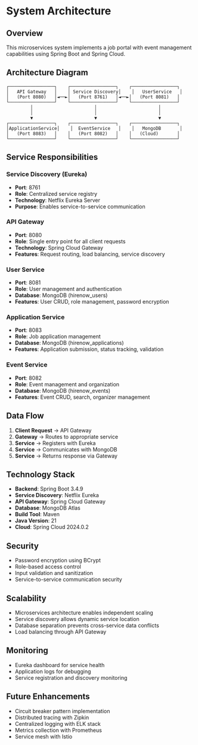 # System Architecture

## Overview
This microservices system implements a job portal with event management capabilities using Spring Boot and Spring Cloud.

## Architecture Diagram

```
┌─────────────────┐    ┌─────────────────┐    ┌─────────────────┐
│   API Gateway   │    │ Service Discovery│    │   UserService   │
│   (Port 8080)   │◄──►│   (Port 8761)   │◄──►│   (Port 8081)   │
└─────────────────┘    └─────────────────┘    └─────────────────┘
         │                       │                       │
         │                       │                       │
         ▼                       ▼                       ▼
┌─────────────────┐    ┌─────────────────┐    ┌─────────────────┐
│ApplicationService│    │  EventService   │    │   MongoDB       │
│   (Port 8083)   │    │   (Port 8082)   │    │   (Cloud)       │
└─────────────────┘    └─────────────────┘    └─────────────────┘
```

## Service Responsibilities

### Service Discovery (Eureka)
- **Port**: 8761
- **Role**: Centralized service registry
- **Technology**: Netflix Eureka Server
- **Purpose**: Enables service-to-service communication

### API Gateway
- **Port**: 8080
- **Role**: Single entry point for all client requests
- **Technology**: Spring Cloud Gateway
- **Features**: Request routing, load balancing, service discovery

### User Service
- **Port**: 8081
- **Role**: User management and authentication
- **Database**: MongoDB (hirenow_users)
- **Features**: User CRUD, role management, password encryption

### Application Service
- **Port**: 8083
- **Role**: Job application management
- **Database**: MongoDB (hirenow_applications)
- **Features**: Application submission, status tracking, validation

### Event Service
- **Port**: 8082
- **Role**: Event management and organization
- **Database**: MongoDB (hirenow_events)
- **Features**: Event CRUD, search, organizer management

## Data Flow

1. **Client Request** → API Gateway
2. **Gateway** → Routes to appropriate service
3. **Service** → Registers with Eureka
4. **Service** → Communicates with MongoDB
5. **Service** → Returns response via Gateway

## Technology Stack

- **Backend**: Spring Boot 3.4.9
- **Service Discovery**: Netflix Eureka
- **API Gateway**: Spring Cloud Gateway
- **Database**: MongoDB Atlas
- **Build Tool**: Maven
- **Java Version**: 21
- **Cloud**: Spring Cloud 2024.0.2

## Security

- Password encryption using BCrypt
- Role-based access control
- Input validation and sanitization
- Service-to-service communication security

## Scalability

- Microservices architecture enables independent scaling
- Service discovery allows dynamic service location
- Database separation prevents cross-service data conflicts
- Load balancing through API Gateway

## Monitoring

- Eureka dashboard for service health
- Application logs for debugging
- Service registration and discovery monitoring

## Future Enhancements

- Circuit breaker pattern implementation
- Distributed tracing with Zipkin
- Centralized logging with ELK stack
- Metrics collection with Prometheus
- Service mesh with Istio
